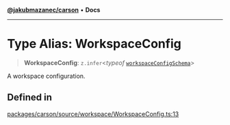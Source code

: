 [**@jakubmazanec/carson**](../README.md) • **Docs**

---

# Type Alias: WorkspaceConfig

> **WorkspaceConfig**: `z.infer`\<_typeof_
> [`workspaceConfigSchema`](../variables/workspaceConfigSchema.md)\>

A workspace configuration.

## Defined in

[packages/carson/source/workspace/WorkspaceConfig.ts:13](https://github.com/jakubmazanec/tools/blob/2afd81e4680434017b6f838733fd5ccd928cec42/packages/carson/source/workspace/WorkspaceConfig.ts#L13)
